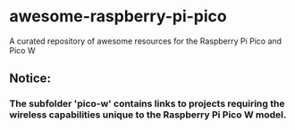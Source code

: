 # awesome-raspberry-pi-pico
A curated repository of awesome resources for the Raspberry Pi Pico and Pico W

## Notice: 
### The subfolder 'pico-w' contains links to projects requiring the wireless capabilities unique to the Raspberry Pi Pico W model. 

